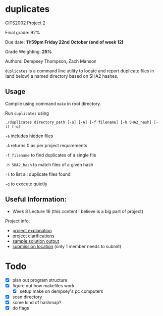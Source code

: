 # duplicates

CITS2002 Project 2

Final grade: 92%

Due date: **11:59pm Friday 22nd October (end of week 12)**

Grade Weighting: **25%**

Authors: Dempsey Thompson, Zach Manson

`duplicates` is a command line utility to locate and report duplicate files in (and below) a named directory based on SHA2 hashes.

## Usage

Compile using command `make` in root directory.

Run `duplicates` using
```
./duplicates directory_path [-a] [-A] [-f filename] [-h SHA2_hash] [-l] [-q]
```

`-a` includes hidden files

`-A` returns 0 as per project requirements

`-f filename` to find duplicates of a single file

`-h SHA2_hash` to match files of a given hash

`-l` to list all duplicate files found

`-q` to execute quietly


## Useful Information:

 + Week 8 Lecture 16 (this content I believe is a big part of project)
 
Project info:
 + [project explanation](https://teaching.csse.uwa.edu.au/units/CITS2002/projects/project2.php)
 + [project clarifications](https://teaching.csse.uwa.edu.au/units/CITS2002/projects/project2-clarifications.php)
 + [sample solution output](https://secure.csse.uwa.edu.au/run/duplicates)
 + [submission location](https://secure.csse.uwa.edu.au/run/cssubmit)  (only 1 member needs to submit)

# Todo
 + [x] plan out program structure
 + [x] figure out how makefiles work
     + [x] setup make on dempsey's pc computers
 + [x] scan directory
 + [x] some kind of hashmap?
 + [x] do flags
